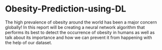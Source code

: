 # Obesity-Prediction-using-DL
The high prevalence of obesity around the world has been a major concern globally! In this report will be creating a neural network algorithm that performs its best to detect the occurrence of obesity in humans as well as talk about its importance and how we can prevent it from happening with the help of our dataset.
